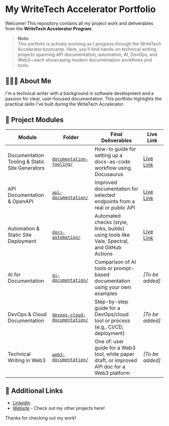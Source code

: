 # My WriteTech Accelerator Portfolio

Welcome! This repository contains all my project work and deliverables from the **WriteTech Accelerator Program**.

> **Note:**  
> This portfolio is actively evolving as I progress through the WriteTech Accelerator bootcamp. Here, you'll find hands-on technical writing projects spanning API documentation, automation, AI, DevOps, and Web3—each showcasing modern documentation workflows and tools.

## 👩🏽‍💻 About Me

I'm a technical writer with a background in software development and a passion for clear, user-focused documentation. This portfolio highlights the practical skills I’ve built during the WriteTech Accelerator.

## 📁 Project Modules

| Module                                         | Folder                                                            | Final Deliverables                                                                             | Live Link                                                                                                |
|------------------------------------------------|-------------------------------------------------------------------|------------------------------------------------------------------------------------------------|----------------------------------------------------------------------------------------------------------|
| Documentation Tooling & Static Site Generators | [`documentation-tooling/`](/docs/documentation-tooling/)          | How-to guide for setting up a docs-as-code workflow using Docusaurus                           | [Live Link](https://writetech-accelerator-portfolio-chr.vercel.app/docs/documentation-tooling/intro)|
| API Documentation & OpenAPI                    | [`api-documentation/`](/docs/api-documentation)                   | Improved documentation for selected endpoints from a real or public API                        | [Live Link](https://writetech-accelerator-portfolio-chr.vercel.app/docs/api-documentation/intro)                                                                                        |
| Automation & Static Site Deployment            | [`docs-automation/`](/docs/automation-workflows)                       | Automated checks (style, links, builds) using tools like Vale, Spectral, and GitHub Actions    | [Live Link](https://writetech-accelerator-portfolio-chr.vercel.app/docs/automation-workflows/intro)                                                                                         |
| AI for Documentation                           | [`ai-documentation/`](/docs/ai-documentation)                     | Comparison of AI tools or prompt-based documentation using your own examples                   | _[To be added]_                                                                                          |
| DevOps & Cloud Documentation                   | [`devops-cloud-documentation/`](/docs/devops-cloud-documentation) | Step-by-step guide for a DevOps/cloud tool or process (e.g., CI/CD, deployment)                | _[To be added]_                                                                                          |
| Technical Writing in Web3                      | [`web3-documentation/`](/docs/web3-documentation)                 | One of: user guide for a Web3 tool, white paper draft, or improved API doc for a Web3 platform | _[To be added]_                                                                                          |

## 🔗 Additional Links

- [LinkedIn](https://linkedin.com/in/christinebelzie)
- [Website](https://christinebelzie.carrd.co/) - Check out my other projects here!

Thanks for checking out my work!
